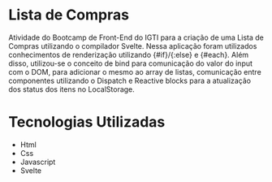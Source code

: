 # Lista de Compras

Atividade do Bootcamp de Front-End do IGTI para a criação de uma Lista de Compras utilizando o compilador Svelte. Nessa aplicação foram utilizados conhecimentos de renderização utilizando {#if}/{:else} e {#each}. Além disso, utilizou-se o conceito de bind para comunicação do valor do input com o DOM, para adicionar o mesmo ao array de listas, comunicação entre componentes utilizando o Dispatch e Reactive blocks para a atualização dos status dos itens no LocalStorage.

# Tecnologias Utilizadas

<ul>
  <li>Html</li>
  <li>Css</li>
  <li>Javascript</li>
  <li>Svelte</li>
</ul>
